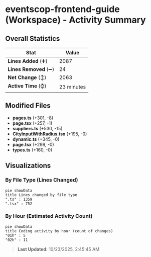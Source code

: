 # eventscop-frontend-guide (Workspace) - Activity Summary 

## Overall Statistics

| Stat                   | Value                                                             |
| ---------------------- | ----------------------------------------------------------------- |
| **Lines Added** (➕)   | 2087                                          |
| **Lines Removed** (➖) | 24                                        |
| **Net Change** (↕)    | 2063                |
| **Active Time** (⌚)   | 23 minutes |


## Modified Files
- **pages.ts** (+301, -8)
- **page.tsx** (+257, -1)
- **suppliers.ts** (+530, -15)
- **CityInputWithRadius.tsx** (+195, -0)
- **dynamic.ts** (+345, -0)
- **page.tsx** (+299, -0)
- **types.ts** (+160, -0)

## Visualizations

### By File Type (Lines Changed)

```mermaid
pie showData
title Lines changed by file type
".ts" : 1359
".tsx" : 752
```

### By Hour (Estimated Activity Count)

```mermaid
pie showData
title Coding activity by hour (count of changes)
"01h" : 5
"02h" : 11
```


> **Last Updated:** 10/23/2025, 2:45:45 AM